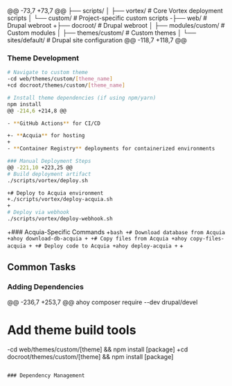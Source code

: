 @@ -73,7 +73,7 @@
 ├── scripts/
 │   ├── vortex/            # Core Vortex deployment scripts
 │   └── custom/            # Project-specific custom scripts
-├── web/                   # Drupal webroot
+├── docroot/                   # Drupal webroot
 │   ├── modules/custom/    # Custom modules
 │   ├── themes/custom/     # Custom themes
 │   └── sites/default/     # Drupal site configuration
@@ -118,7 +118,7 @@
 ### Theme Development
 ```bash
 # Navigate to custom theme
-cd web/themes/custom/[theme_name]
+cd docroot/themes/custom/[theme_name]
 
 # Install theme dependencies (if using npm/yarn)
 npm install
@@ -214,6 +214,8 @@
 
 - **GitHub Actions** for CI/CD
 
+- **Acquia** for hosting
+
 - **Container Registry** deployments for containerized environments
 
 ### Manual Deployment Steps
@@ -221,10 +223,25 @@
 # Build deployment artifact
 ./scripts/vortex/deploy.sh
 
+# Deploy to Acquia environment
+./scripts/vortex/deploy-acquia.sh
+
 # Deploy via webhook
 ./scripts/vortex/deploy-webhook.sh
 ```
 
+### Acquia-Specific Commands
+```bash
+# Download database from Acquia
+ahoy download-db-acquia
+
+# Copy files from Acquia
+ahoy copy-files-acquia
+
+# Deploy code to Acquia
+ahoy deploy-acquia
+```
+
 ## Common Tasks
 
 ### Adding Dependencies
@@ -236,7 +253,7 @@
 ahoy composer require --dev drupal/devel
 
 # Add theme build tools
-cd web/themes/custom/[theme] && npm install [package]
+cd docroot/themes/custom/[theme] && npm install [package]
 ```
 
 ### Dependency Management

